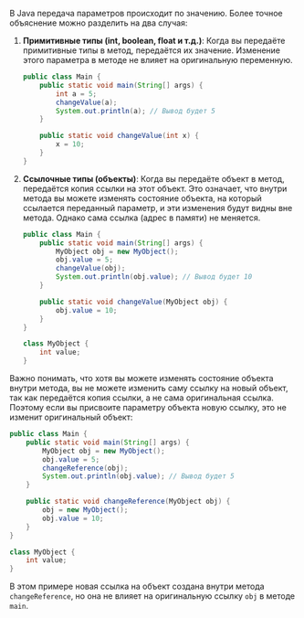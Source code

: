 В Java передача параметров происходит по значению. Более точное объяснение можно разделить на два случая:

1. **Примитивные типы (int, boolean, float и т.д.)**: Когда вы передаёте примитивные типы в метод, передаётся их значение. Изменение этого параметра в методе не влияет на оригинальную переменную.

   ```java
   public class Main {
       public static void main(String[] args) {
           int a = 5;
           changeValue(a);
           System.out.println(a); // Вывод будет 5
       }

       public static void changeValue(int x) {
           x = 10;
       }
   }
   ```

2. **Ссылочные типы (объекты)**: Когда вы передаёте объект в метод, передаётся копия ссылки на этот объект. Это означает, что внутри метода вы можете изменять состояние объекта, на который ссылается переданный параметр, и эти изменения будут видны вне метода. Однако сама ссылка (адрес в памяти) не меняется.

   ```java
   public class Main {
       public static void main(String[] args) {
           MyObject obj = new MyObject();
           obj.value = 5;
           changeValue(obj);
           System.out.println(obj.value); // Вывод будет 10
       }

       public static void changeValue(MyObject obj) {
           obj.value = 10;
       }
   }

   class MyObject {
       int value;
   }
   ```

Важно понимать, что хотя вы можете изменять состояние объекта внутри метода, вы не можете изменить саму ссылку на новый объект, так как передаётся копия ссылки, а не сама оригинальная ссылка. Поэтому если вы присвоите параметру объекта новую ссылку, это не изменит оригинальный объект:

```java
public class Main {
    public static void main(String[] args) {
        MyObject obj = new MyObject();
        obj.value = 5;
        changeReference(obj);
        System.out.println(obj.value); // Вывод будет 5
    }

    public static void changeReference(MyObject obj) {
        obj = new MyObject();
        obj.value = 10;
    }
}

class MyObject {
    int value;
}
```

В этом примере новая ссылка на объект создана внутри метода `changeReference`, но она не влияет на оригинальную ссылку `obj` в методе `main`.
